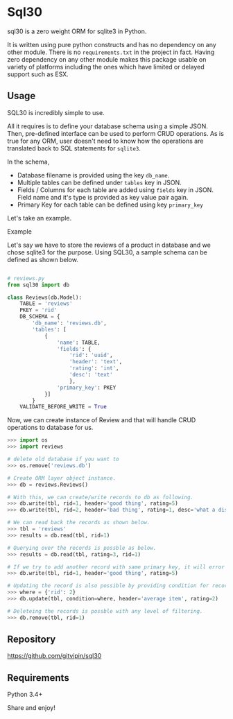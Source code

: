 # Sql30

sql30 is a zero weight ORM for sqlite3 in Python. 

It is written using pure python constructs and has no dependency on any other module. There is no `requirements.txt` in the project in fact. Having zero dependency on any other module makes this package usable on variety of platforms including the ones which have limited or delayed support such as ESX.


Usage
------------

SQL30 is incredibly simple to use. 

All it requires is to define your database schema using a simple JSON. Then, pre-defined interface can be used to perform CRUD operations. As is true for any ORM, user doesn't need to know how the operations are translated back to SQL statements for `sqlite3`. 

In the schema,
- Database filename is provided using the key `db_name`.
- Multiple tables can be defined under `tables` key in JSON.
- Fields / Columns for each table are added using `fields` key in JSON. Field name and it's type is provided as key value pair again.
- Primary Key for each table can be defined using key `primary_key`

Let's take an example. 

Example

Let's say we have to store the reviews of a product in database and we chose sqlite3 for the purpose. Using SQL30, a sample schema can be defined as shown below.


```python

# reviews.py
from sql30 import db

class Reviews(db.Model):
    TABLE = 'reviews'
    PKEY = 'rid'
    DB_SCHEMA = {
        'db_name': 'reviews.db',
        'tables': [
            {
                'name': TABLE,
                'fields': {
                    'rid': 'uuid',
                    'header': 'text',
                    'rating': 'int',
                    'desc': 'text'
                    },
                'primary_key': PKEY
            }]
        }
    VALIDATE_BEFORE_WRITE = True

```

Now, we can create instance of Review and that will handle CRUD operations to database for us. 

```python
>>> import os
>>> import reviews

# delete old database if you want to
>>> os.remove('reviews.db')

# Create ORM layer object instance.
>>> db = reviews.Reviews()

# With this, we can create/write records to db as following.
>>> db.write(tbl, rid=1, header='good thing', rating=5)
>>> db.write(tbl, rid=2, header='bad thing', rating=1, desc='what a disgusting thing')

# We can read back the records as shown below.
>>> tbl = 'reviews'
>>> results = db.read(tbl, rid=1)

# Querying over the records is possble as below.
>>> results = db.read(tbl, rating=3, rid=1)

# If we try to add another record with same primary key, it will error out.
>>> db.write(tbl, rid=1, header='good thing', rating=5)

# Updating the record is also possible by providing condition for records and updated values.
>>> where = {'rid': 2}
>>> db.update(tbl, condition=where, header='average item', rating=2)

# Deleteing the records is possble with any level of filtering.
>>> db.remove(tbl, rid=1)
```


Repository
------------
https://github.com/gitvipin/sql30 


Requirements
------------
Python 3.4+

Share and enjoy!
